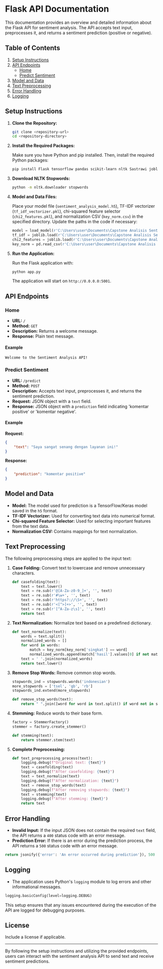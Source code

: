 # Flask API Documentation

This documentation provides an overview and detailed information about the Flask API for sentiment analysis. The API accepts text input, preprocesses it, and returns a sentiment prediction (positive or negative).

## Table of Contents

1. [Setup Instructions](#setup-instructions)
2. [API Endpoints](#api-endpoints)
    - [Home](#home)
    - [Predict Sentiment](#predict-sentiment)
3. [Model and Data](#model-and-data)
4. [Text Preprocessing](#text-preprocessing)
5. [Error Handling](#error-handling)
6. [Logging](#logging)

## Setup Instructions

1. **Clone the Repository:**

    ```sh
    git clone <repository-url>
    cd <repository-directory>
    ```

2. **Install the Required Packages:**

    Make sure you have Python and pip installed. Then, install the required Python packages:

    ```sh
    pip install Flask tensorflow pandas scikit-learn nltk Sastrawi joblib
    ```

3. **Download NLTK Stopwords:**

    ```sh
    python -m nltk.downloader stopwords
    ```

4. **Model and Data Files:**

    Place your model file (`sentiment_analysis_model.h5`), TF-IDF vectorizer (`tf_idf_vectorizer.pkl`), chi-squared feature selector (`chi2_features.pkl`), and normalization CSV (`key_norm.csv`) in the specified directory. Update the paths in the code if necessary:

    ```python
    model = load_model(r'C:\Users\user\Documents\Capstone Analisis Sentimen\code\sentiment_analysis_model.h5')
    tf_idf = joblib.load(r'C:\Users\user\Documents\Capstone Analisis Sentimen\code\tf_idf_vectorizer.pkl')
    chi2_features = joblib.load(r'C:\Users\user\Documents\Capstone Analisis Sentimen\code\chi2_features.pkl')
    key_norm = pd.read_csv(r'C:\Users\user\Documents\Capstone Analisis Sentimen\Dataset\key_norm.csv')
    ```

5. **Run the Application:**

    Run the Flask application with:

    ```sh
    python app.py
    ```

    The application will start on `http://0.0.0.0:5001`.

## API Endpoints

### Home

- **URL:** `/`
- **Method:** `GET`
- **Description:** Returns a welcome message.
- **Response:** Plain text message.

#### Example

```text
Welcome to the Sentiment Analysis API!
```

### Predict Sentiment

- **URL:** `/predict`
- **Method:** `POST`
- **Description:** Accepts text input, preprocesses it, and returns the sentiment prediction.
- **Request:** JSON object with a `text` field.
- **Response:** JSON object with a `prediction` field indicating 'komentar positive' or 'komentar negative'.

#### Example

**Request:**

```json
{
    "text": "Saya sangat senang dengan layanan ini!"
}
```

**Response:**

```json
{
    "prediction": "komentar positive"
}
```

## Model and Data

- **Model:** The model used for prediction is a TensorFlow/Keras model saved in the `h5` format.
- **TF-IDF Vectorizer:** Used for converting text data into numerical format.
- **Chi-squared Feature Selector:** Used for selecting important features from the text data.
- **Normalization CSV:** Contains mappings for text normalization.

## Text Preprocessing

The following preprocessing steps are applied to the input text:

1. **Case Folding:** Convert text to lowercase and remove unnecessary characters.

    ```python
    def casefolding(text):
        text = text.lower()
        text = re.sub(r'@[A-Za-z0-9_]+', '', text)
        text = re.sub(r'#\w+', '', text)
        text = re.sub(r'https?://\S+', '', text)
        text = re.sub(r'<[^>]+>', '', text)
        text = re.sub(r'[^A-Za-z\s]', '', text)
        return text
    ```

2. **Text Normalization:** Normalize text based on a predefined dictionary.

    ```python
    def text_normalize(text):
        words = text.split()
        normalized_words = []
        for word in words:
            match = key_norm[key_norm['singkat'] == word]
            normalized_words.append(match['hasil'].values[0] if not match.empty else word)
        text = ' '.join(normalized_words)
        return text.lower()
    ```

3. **Remove Stop Words:** Remove common stop words.

    ```python
    stopwords_ind = stopwords.words('indonesian')
    more_stopwords = ['tsel', 'gb', 'rb']
    stopwords_ind.extend(more_stopwords)

    def remove_stop_words(text):
        return " ".join([word for word in text.split() if word not in stopwords_ind])
    ```

4. **Stemming:** Reduce words to their base form.

    ```python
    factory = StemmerFactory()
    stemmer = factory.create_stemmer()

    def stemming(text):
        return stemmer.stem(text)
    ```

5. **Complete Preprocessing:**

    ```python
    def text_preprocessing_process(text):
        logging.debug(f"Original text: {text}")
        text = casefolding(text)
        logging.debug(f"After casefolding: {text}")
        text = text_normalize(text)
        logging.debug(f"After normalization: {text}")
        text = remove_stop_words(text)
        logging.debug(f"After removing stopwords: {text}")
        text = stemming(text)
        logging.debug(f"After stemming: {text}")
        return text
    ```

## Error Handling

- **Invalid Input:** If the input JSON does not contain the required `text` field, the API returns a `400` status code with an error message.
- **Prediction Error:** If there is an error during the prediction process, the API returns a `500` status code with an error message.

```python
return jsonify({'error': 'An error occurred during prediction'}), 500
```

## Logging

- The application uses Python's `logging` module to log errors and other informational messages.

```python
logging.basicConfig(level=logging.DEBUG)
```

This setup ensures that any issues encountered during the execution of the API are logged for debugging purposes.

## License

Include a license if applicable.

---

By following the setup instructions and utilizing the provided endpoints, users can interact with the sentiment analysis API to send text and receive sentiment predictions.